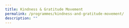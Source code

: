 ```yaml
---
title: Kindness & Gratitude Movement
permalink: /programmes/kindness-and-gratitude-movement/
description: ""
---
```

